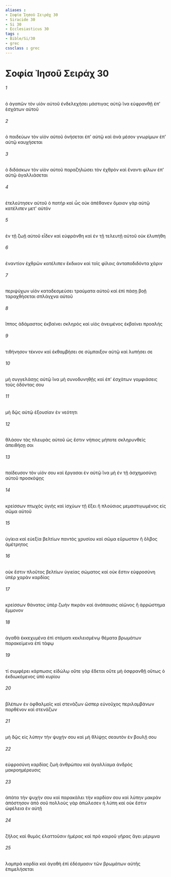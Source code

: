 ```yaml
---
aliases : 
- Σοφία Ἰησοῦ Σειράχ 30
- Siracide 30
- Si 30
- Ecclesiasticus 30
tags : 
- Bible/Si/30
- grec
cssclass : grec
---
```


# Σοφία Ἰησοῦ Σειράχ 30

###### 1
ὁ ἀγαπῶν τὸν υἱὸν αὐτοῦ ἐνδελεχήσει μάστιγας αὐτῷ ἵνα εὐφρανθῇ ἐπ' ἐσχάτων αὐτοῦ
###### 2
ὁ παιδεύων τὸν υἱὸν αὐτοῦ ὀνήσεται ἐπ' αὐτῷ καὶ ἀνὰ μέσον γνωρίμων ἐπ' αὐτῷ καυχήσεται
###### 3
ὁ διδάσκων τὸν υἱὸν αὐτοῦ παραζηλώσει τὸν ἐχθρὸν καὶ ἔναντι φίλων ἐπ' αὐτῷ ἀγαλλιάσεται
###### 4
ἐτελεύτησεν αὐτοῦ ὁ πατήρ καὶ ὧς οὐκ ἀπέθανεν ὅμοιον γὰρ αὐτῷ κατέλιπεν μετ' αὐτόν
###### 5
ἐν τῇ ζωῇ αὐτοῦ εἶδεν καὶ εὐφράνθη καὶ ἐν τῇ τελευτῇ αὐτοῦ οὐκ ἐλυπήθη
###### 6
ἐναντίον ἐχθρῶν κατέλιπεν ἔκδικον καὶ τοῖς φίλοις ἀνταποδιδόντα χάριν
###### 7
περιψύχων υἱὸν καταδεσμεύσει τραύματα αὐτοῦ καὶ ἐπὶ πάσῃ βοῇ ταραχθήσεται σπλάγχνα αὐτοῦ
###### 8
ἵππος ἀδάμαστος ἐκβαίνει σκληρός καὶ υἱὸς ἀνειμένος ἐκβαίνει προαλής
###### 9
τιθήνησον τέκνον καὶ ἐκθαμβήσει σε σύμπαιξον αὐτῷ καὶ λυπήσει σε
###### 10
μὴ συγγελάσῃς αὐτῷ ἵνα μὴ συνοδυνηθῇς καὶ ἐπ' ἐσχάτων γομφιάσεις τοὺς ὀδόντας σου
###### 11
μὴ δῷς αὐτῷ ἐξουσίαν ἐν νεότητι
###### 12
θλάσον τὰς πλευρὰς αὐτοῦ ὡς ἔστιν νήπιος μήποτε σκληρυνθεὶς ἀπειθήσῃ σοι
###### 13
παίδευσον τὸν υἱόν σου καὶ ἔργασαι ἐν αὐτῷ ἵνα μὴ ἐν τῇ ἀσχημοσύνῃ αὐτοῦ προσκόψῃς
###### 14
κρείσσων πτωχὸς ὑγιὴς καὶ ἰσχύων τῇ ἕξει ἢ πλούσιος μεμαστιγωμένος εἰς σῶμα αὐτοῦ
###### 15
ὑγίεια καὶ εὐεξία βελτίων παντὸς χρυσίου καὶ σῶμα εὔρωστον ἢ ὄλβος ἀμέτρητος
###### 16
οὐκ ἔστιν πλοῦτος βελτίων ὑγιείας σώματος καὶ οὐκ ἔστιν εὐφροσύνη ὑπὲρ χαρὰν καρδίας
###### 17
κρείσσων θάνατος ὑπὲρ ζωὴν πικρὰν καὶ ἀνάπαυσις αἰῶνος ἢ ἀρρώστημα ἔμμονον
###### 18
ἀγαθὰ ἐκκεχυμένα ἐπὶ στόματι κεκλεισμένῳ θέματα βρωμάτων παρακείμενα ἐπὶ τάφῳ
###### 19
τί συμφέρει κάρπωσις εἰδώλῳ οὔτε γὰρ ἔδεται οὔτε μὴ ὀσφρανθῇ οὕτως ὁ ἐκδιωκόμενος ὑπὸ κυρίου
###### 20
βλέπων ἐν ὀφθαλμοῖς καὶ στενάζων ὥσπερ εὐνοῦχος περιλαμβάνων παρθένον καὶ στενάζων
###### 21
μὴ δῷς εἰς λύπην τὴν ψυχήν σου καὶ μὴ θλίψῃς σεαυτὸν ἐν βουλῇ σου
###### 22
εὐφροσύνη καρδίας ζωὴ ἀνθρώπου καὶ ἀγαλλίαμα ἀνδρὸς μακροημέρευσις
###### 23
ἀπάτα τὴν ψυχήν σου καὶ παρακάλει τὴν καρδίαν σου καὶ λύπην μακρὰν ἀπόστησον ἀπὸ σοῦ πολλοὺς γὰρ ἀπώλεσεν ἡ λύπη καὶ οὐκ ἔστιν ὠφέλεια ἐν αὐτῇ
###### 24
ζῆλος καὶ θυμὸς ἐλαττοῦσιν ἡμέρας καὶ πρὸ καιροῦ γῆρας ἄγει μέριμνα
###### 25
λαμπρὰ καρδία καὶ ἀγαθὴ ἐπὶ ἐδέσμασιν τῶν βρωμάτων αὐτῆς ἐπιμελήσεται
